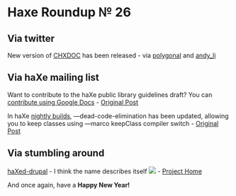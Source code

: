 [_template]: roundup.html
# Haxe Roundup № 26

## Via twitter
New version of [CHXDOC][link 1] has been released - via [polygonal][link 2] and [andy_li][link 3]

## Via haXe mailing list
Want to contribute to the haXe public library guidelines draft? You can [contribute using Google Docs][link 4] - [Original Post][link 5]

In haXe [nightly builds][link 6], —dead-code-elimination has been updated, allowing you to keep classes using —marco keepClass compiler switch - [Original Post][link 7]

## Via stumbling around
[haXed-drupal][link 8] - I think the name describes itself <img src="http://cdn.skialbainn.com/emote/emoticon_grin.png"/> - [Project Home][link 9]

And once again, have a __Happy New Year!__

[link 1]: http://lib.haxe.org/p/chxdoc "CHXDOC - haXe lib"
[link 2]: http://www.twitter.com/#!/polygonal/ "@polygonal"
[link 3]: http://www.twitter.com/#!/andy_li/ "@andy_li"
[link 4]: https://docs.google.com/document/d/1048lojT5vZDKi4Kx9j_gKakGSqMvdmuq7ppvGSpFaBM/edit?hl=nl&amp;authkey=COjCtuUO "haXe public library guidelines draft"
[link 5]: http://markmail.org/message/ajbfpx4epvny7y4q "haXe public library guidelines draft - haXe Mailing List"
[link 6]: http://haxe.cmt.tc/ "haXe Nightly Builds"
[link 7]: http://markmail.org/message/klxjm7fm7u3lm73j "Dead Code Elimination Updated - haXe Mailing List"
[link 8]: http://translate.google.com/translate?js=n&amp;prev=_t&amp;hl=en&amp;ie=UTF-8&amp;layout=2&amp;eotf=1&amp;sl=auto&amp;tl=en&amp;u=http://code.google.com/p/haxed-drupal/ "haXed-drupal"
[link 9]: http://translate.google.com/translate?js=n&amp;prev=_t&amp;hl=en&amp;ie=UTF-8&amp;layout=2&amp;eotf=1&amp;sl=auto&amp;tl=en&amp;u=http://code.google.com/p/haxed-drupal/ "haXed-drupal"

